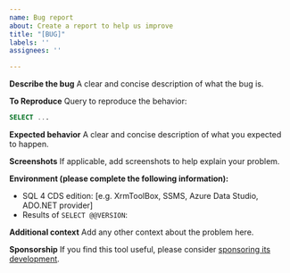 ```yaml
---
name: Bug report
about: Create a report to help us improve
title: "[BUG]"
labels: ''
assignees: ''

---
```


**Describe the bug**
A clear and concise description of what the bug is.

**To Reproduce**
Query to reproduce the behavior:

```sql
SELECT ...
```

**Expected behavior**
A clear and concise description of what you expected to happen.

**Screenshots**
If applicable, add screenshots to help explain your problem.

**Environment (please complete the following information):**
 - SQL 4 CDS edition: [e.g. XrmToolBox, SSMS, Azure Data Studio, ADO.NET provider]
 - Results of `SELECT @@VERSION`:

**Additional context**
Add any other context about the problem here.

**Sponsorship**
If you find this tool useful, please consider [sponsoring its development](https://github.com/sponsors/MarkMpn).